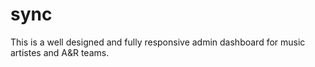 # sync
This is a well designed and fully responsive admin dashboard for music artistes and A&amp;R teams.
